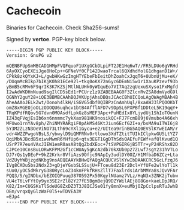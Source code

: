 Cachecoin
=========

Binaries for Cachecoin. Check Sha256-sums!

Signed by **vertoe**. PGP-key block below.


    -----BEGIN PGP PUBLIC KEY BLOCK-----
    Version: GnuPG v2

    mQENBFUpSmMBCAD1HMpFVQFquoF1UXgGCbDLpiFT2JE1Hq6wT//FR5LDUo6gVRHd
    6AyOXCyoEXEiJge8HoCp++GFNeVf0CP142DwaoTrcal6QXdhdfolG1dhganD1W+/
    CPkk8zkQYxKJ+L/gwbHKwGzImgHTYEbeFbIeitDhZoahCxJqqT6+0UbnUjMu+eK/
    /DUqmMcBIkp7bIKjK0h81ECe92l+tkq0oKX72n6yc6DEmNi5w1r1XauKPzevf93b
    yBmB5cRMv6F9qrIK3K7KZSjMtlNLUHk0yWIquEo7VI7Aq2zqUexuSXyso1FxMgfd
    I2wAdWKDHnNuud9sgIlCD5sEd1rPCUrz1z9ZABEBAAG0F3ZlcnRvZSA8dmVydG9l
    QGNhY2guY28+iQE3BBMBCAAhBQJVKUpjAhsDBQsJCAcCBhUICQoLAgQWAgMBAh4B
    AheAAAoJELkZwt/Oonoh4lkH/iSGVG5dbf0QIBPzCnAmhUql/8xaAWJ3lPQOOKbT
    omZ8xMGEOjoOLzODOQU6uqhcv1btB4AfflAFD7v9DpSL6PXPBf1DDteL5K19qqY+
    TRqKPdfRQov5G7dvn0MOAsdfLpkGz8sMEF3Apc+PuHEdIx8YLjydUj1ShIoTOunN
    IZ43qFVqjEsIb6xn6nnmmc7ykXax981HK9nosikQC+FJ7FcmB89j6Vmubo4A66xh
    MFUwo1rnYAv8ph/ZhiNMYRARgiF0pAkMS46KtJiun6EcfG2I+a/bsMA9uITWI6j8
    5Y3M2ZLzN3OeViNO73Lth69cYXl1Gycu+e2/UItea9rinBG5AQ0EVSlKYwEIAM/r
    vdr4WZZPwgoVBsLS/ybwylD9iQMFRNv0rtlowo3XdTZtitTUIkIClpkwGU5LtYZ7
    QqiMbNJBcdB5xiwvMwmR6YHfUp6+qtv3EGT1GgDThSdsQAEfuPEWf+afQlKvud1Q
    USrP7R7eu4VAxJIEW1emR0asA8tQgZbdXEoc+7tSVPGIRGjB5TTr+yP24RShx82D
    CJPCe10CnsBuLORwKFPM2Gf1cCWUAy5gKcA2db70kXUb0p27ZLwf7sgY231hVTLo
    DJ7rQs1yDEoP+9kZ2Krkr8VfiAzs9Ofjc9NApIy3udlDY0OZ/H1MfbaD6ZCz+Lta
    VdZUyhWBjzgdNKbg9nsAEQEAAYkBHwQYAQgACQUCVSlKYwIbDAAKCRC5GcLfzqJ6
    IVg8CADuSbs2Ndx23+gDjeYGsbSLSSujU+FTceu8d23Er2Dcl+YfUFe2wlYoTl1k
    sUo0/yOC5dMkryG380RycLoZ34knFPkfRHsZllT7Faxlrds1ArbMMYa8sJQvVFAr
    PQQ3/S/gINDbx/bEZOIQPuug387O592Px50KqylNUamz7VLz/HqN3x3ZNK2jTubw
    VU4cT6LvFYtOy9ye3SE2rZl82Y27fE5BgmBejQ9DZYWilAEj8O8Go+kaeLDpJRQ/
    K82/Im+CUGSKsTlSdeUG8ZxDZ3T3J8ICJSe01fy8mnX+euMbjOZpCclpsRTuJwhB
    OEm/vrqxQyGlzWaF0l5+wTDVEA3V
    =EJp4
    -----END PGP PUBLIC KEY BLOCK-----
